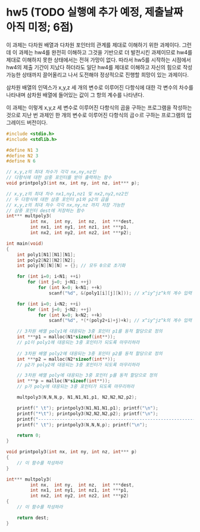 # hw5 (TODO 실행예 추가 예정, 제출날짜 아직 미정; 6점)
이 과제는 다차원 배열과 다차원 포인터의 관계를 제대로 이해하기 위한 과제이다.
그런데 이 과제는 hw4를 완전히 이해하고 그것을 기반으로 더 발전시킨 과제이므로
hw4를 제대로 이해하지 못한 상태에서는 전혀 가망이 없다.
따라서 hw5를 시작하는 시점에서 hw4의 제출 기간이 지났다 하더라도
일단 hw4를 제대로 이해하고 자신의 힘으로 작성 가능한 상태까지 끌어올리고
나서 도전해야 정상적으로 진행할 희망이 있는 과제이다.

삼차원 배열의 인덱스가 x,y,z 세 개의 변수로 이루어진 다항식에
대한 각 변수의 차수를 나타내며 삼차원 배열에 들어있는 값이 그 항의 계수를 나타낸다.

이 과제는 이렇게 x,y,z 세 변수로 이루어진 다항식의 곱을 구하는 프로그램을 작성하는 것으로
지난 번 과제인 한 개의 변수로 이루어진 다항식의 곱ㅇ르 구하는 프로그램의 업그레이드 버전이다.

```c
#include <stdio.h>
#include <stdlib.h>

#define N1 3
#define N2 3
#define N 6

// x,y,z의 최대 차수가 각각 nx,ny,nz인
// 다항식에 대한 삼중 포인터를 받아 출력하는 함수
void printpoly3(int nx, int ny, int nz, int*** p);

// x,y,z의 최대 차수 nx1,ny1,nz1 및 nx2,ny2,nz2인
// 두 다항식에 대한 삼중 포인터 p1와 p2의 곱을
// x,y,z의 최대 차수 각각 nx,ny,nz 까지 저장 가능한
// 삼중 포인터 dest에 저장하는 함수
int*** multpoly3(
         int nx,  int ny,  int nz,  int ***dest,
         int nx1, int ny1, int nz1, int ***p1,
         int nx2, int ny2, int nz2, int ***p2);

int main(void)
{
    int poly1[N1][N1][N1];
    int poly2[N2][N2][N2];
    int poly[N][N][N] = {}; // 모두 0으로 초기화

    for (int i=0; i<N1; ++i)
        for (int j=0; j<N1; ++j)
            for (int k=0; k<N1; ++k)
                scanf("%d", &(poly1[i][j][k])); // x^iy^jz^k의 계수 입력

    for (int i=0; i<N2; ++i)
        for (int j=0; j<N2; ++j)
            for (int k=0; k<N2; ++k)
                scanf("%d", *(*(poly2+i)+j)+k); // x^iy^jz^k의 계수 입력

    // 3차원 배열 poly1에 대응되는 3중 포인터 p1를 동적 할당으로 정의
    int ***p1 = malloc(N1*sizeof(int**));
    // p1이 poly1에 대응되는 3중 포인터가 되도록 마무리하라
    
    // 3차원 배열 poly2에 대응되는 3중 포인터 p2를 동적 할당으로 정의
    int ***p2 = malloc(N2*sizeof(int**));
    // p2가 poly2에 대응되는 3중 포인터가 되도록 마무리하라

    // 3차원 배열 poly에 대응되는 3중 포인터 p를 동적 할당으로 정의
    int ***p = malloc(N*sizeof(int**));
    // p가 poly에 대응되는 3중 포인터가 되도록 마무리하라

    multpoly3(N,N,N,p, N1,N1,N1,p1, N2,N2,N2,p2);

    printf(" \t"); printpoly3(N1,N1,N1,p1); printf("\n");
    printf("*\t"); printpoly3(N2,N2,N2,p2); printf("\n");
    printf("------------------------------------------------------------\n");
    printf(" \t"); printpoly3(N,N,N,p); printf("\n");

    return 0;
}

void printpoly3(int nx, int ny, int nz, int*** p)
{
    // 이 함수를 작성하라
}

int*** multpoly3(
         int nx,  int ny,  int nz,  int ***dest,
         int nx1, int ny1, int nz1, int ***p1,
         int nx2, int ny2, int nz2, int ***p2)
{
    // 이 함수를 작성하라

    return dest;
}

```
